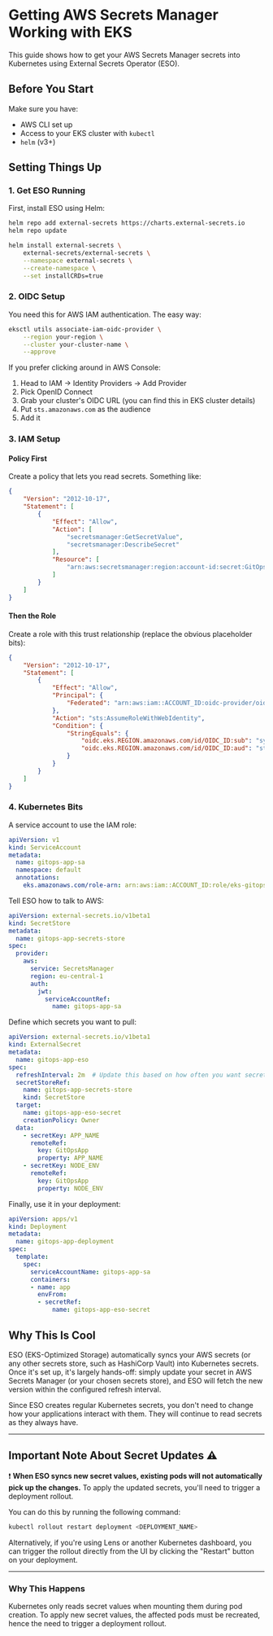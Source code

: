 # Getting AWS Secrets Manager Working with EKS

This guide shows how to get your AWS Secrets Manager secrets into Kubernetes using External Secrets Operator (ESO).

## Before You Start

Make sure you have:
- AWS CLI set up
- Access to your EKS cluster with `kubectl`
- `helm` (v3+)

## Setting Things Up

### 1. Get ESO Running

First, install ESO using Helm:

```bash
helm repo add external-secrets https://charts.external-secrets.io
helm repo update

helm install external-secrets \
    external-secrets/external-secrets \
    --namespace external-secrets \
    --create-namespace \
    --set installCRDs=true
```

### 2. OIDC Setup

You need this for AWS IAM authentication. The easy way:

```bash
eksctl utils associate-iam-oidc-provider \
    --region your-region \
    --cluster your-cluster-name \
    --approve
```

If you prefer clicking around in AWS Console:
1. Head to IAM → Identity Providers → Add Provider
2. Pick OpenID Connect
3. Grab your cluster's OIDC URL (you can find this in EKS cluster details)
4. Put `sts.amazonaws.com` as the audience
5. Add it

### 3. IAM Setup

#### Policy First
Create a policy that lets you read secrets. Something like:

```json
{
    "Version": "2012-10-17",
    "Statement": [
        {
            "Effect": "Allow",
            "Action": [
                "secretsmanager:GetSecretValue",
                "secretsmanager:DescribeSecret"
            ],
            "Resource": [
                "arn:aws:secretsmanager:region:account-id:secret:GitOpsApp*"
            ]
        }
    ]
}
```

#### Then the Role

Create a role with this trust relationship (replace the obvious placeholder bits):

```json
{
    "Version": "2012-10-17",
    "Statement": [
        {
            "Effect": "Allow",
            "Principal": {
                "Federated": "arn:aws:iam::ACCOUNT_ID:oidc-provider/oidc.eks.REGION.amazonaws.com/id/OIDC_ID"
            },
            "Action": "sts:AssumeRoleWithWebIdentity",
            "Condition": {
                "StringEquals": {
                    "oidc.eks.REGION.amazonaws.com/id/OIDC_ID:sub": "system:serviceaccount:default:gitops-app-sa",
                    "oidc.eks.REGION.amazonaws.com/id/OIDC_ID:aud": "sts.amazonaws.com"
                }
            }
        }
    ]
}
```

### 4. Kubernetes Bits

A service account to use the IAM role:
```yaml
apiVersion: v1
kind: ServiceAccount
metadata:
  name: gitops-app-sa
  namespace: default
  annotations:
    eks.amazonaws.com/role-arn: arn:aws:iam::ACCOUNT_ID:role/eks-gitops-app-role
```

Tell ESO how to talk to AWS:
```yaml
apiVersion: external-secrets.io/v1beta1
kind: SecretStore
metadata:
  name: gitops-app-secrets-store
spec:
  provider:
    aws:
      service: SecretsManager
      region: eu-central-1
      auth:
        jwt:
          serviceAccountRef:
            name: gitops-app-sa
```

Define which secrets you want to pull:
```yaml
apiVersion: external-secrets.io/v1beta1
kind: ExternalSecret
metadata:
  name: gitops-app-eso
spec:
  refreshInterval: 2m  # Update this based on how often you want secrets synced
  secretStoreRef:
    name: gitops-app-secrets-store
    kind: SecretStore
  target:
    name: gitops-app-eso-secret
    creationPolicy: Owner
  data:
    - secretKey: APP_NAME
      remoteRef:
        key: GitOpsApp
        property: APP_NAME
    - secretKey: NODE_ENV
      remoteRef:
        key: GitOpsApp
        property: NODE_ENV
```

Finally, use it in your deployment:
```yaml
apiVersion: apps/v1
kind: Deployment
metadata:
  name: gitops-app-deployment
spec:
  template:
    spec:
      serviceAccountName: gitops-app-sa
      containers:
      - name: app
        envFrom:
        - secretRef:
            name: gitops-app-eso-secret
```

## Why This Is Cool

ESO (EKS-Optimized Storage) automatically syncs your AWS secrets (or any other secrets store, such as HashiCorp Vault) into Kubernetes secrets. Once it's set up, it's largely hands-off: simply update your secret in AWS Secrets Manager (or your chosen secrets store), and ESO will fetch the new version within the configured refresh interval.

Since ESO creates regular Kubernetes secrets, you don't need to change how your applications interact with them. They will continue to read secrets as they always have.

---

## Important Note About Secret Updates ⚠️

❗️ **When ESO syncs new secret values, existing pods will not automatically pick up the changes.** To apply the updated secrets, you'll need to trigger a deployment rollout.

You can do this by running the following command:

```bash
kubectl rollout restart deployment <DEPLOYMENT_NAME>
```

Alternatively, if you're using Lens or another Kubernetes dashboard, you can trigger the rollout directly from the UI by clicking the "Restart" button on your deployment.

---

### Why This Happens

Kubernetes only reads secret values when mounting them during pod creation. To apply new secret values, the affected pods must be recreated, hence the need to trigger a deployment rollout.

